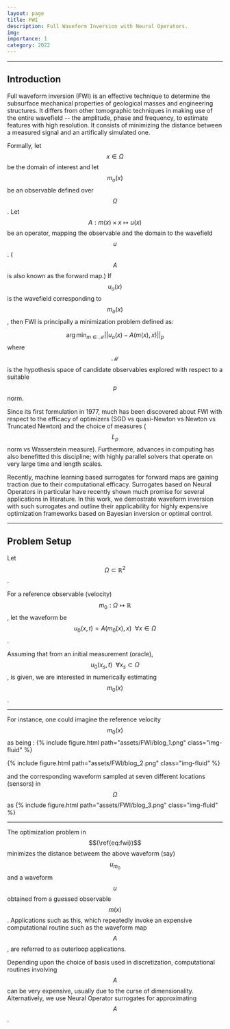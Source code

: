 ```yaml
---
layout: page
title: FWI
description: Full Waveform Inversion with Neural Operators.
img:
importance: 1
category: 2022
---
```

---

## Introduction

Full waveform inversion (FWI) is an effective technique to determine the subsurface mechanical properties of geological masses and engineering structures. It differs from other tomographic techniques in making use of the entire wavefield -- the amplitude, phase and frequency, to estimate features with high resolution. It consists of minimizing the distance between a measured signal and an artifically simulated one. 

Formally, let $$x \in \Omega$$ be the domain of interest and let $$m_{o}(x)$$ be an observable defined over $$\Omega$$. Let $$A : m(x) \times x \mapsto u(x)$$ be an operator, mapping the observable and the domain to the wavefield $$u$$. ($$A$$ is also known as the forward map.) If $$u_{o}(x)$$ is the wavefield corresponding to $$m_{o}(x)$$, then FWI is principally a minimization problem defined as:

$$
\begin{equation}
    \label{eq:fwi}
    \arg \min_{m \in \mathcal{M}} ||u_{o}(x) - A(m(x),x)||_p
\end{equation}
$$
where $$\mathcal{M}$$ is the hypothesis space of candidate observables explored with respect to a suitable $$p$$ norm.


Since its first formulation in 1977, much has been discovered about FWI with respect to the efficacy of optimizers (SGD vs quasi-Newton vs Newton vs Truncated Newton) and the choice of measures ($$L_p$$ norm vs Wasserstein measure). Furthermore, advances in computing has also benefitted this discipline; with highly parallel solvers that operate on very large time and length scales. 

Recently, machine learning based surrogates for forward maps are gaining traction due to their computational efficacy. Surrogates based on Neural Operators in particular have recently shown much promise for several applications in literature. In this work, we demostrate waveform inversion with such surrogates and outline their applicability for highly expensive optimization frameworks based on Bayesian inversion or optimal control. 

---
## Problem Setup
Let $$\Omega \subset \mathbb{R}^2$$.

For a reference observable (velocity) $$m_0:\Omega \mapsto \mathbb{R}$$, let the waveform be $$u_0(x,t) = A(m_0(x),x) \:\: \forall x \in \Omega$$. 

Assuming that from an initial measurement (oracle), $$u_0(x_s,t) \:\: \forall x_s \subset \Omega$$, is given, we are interested in numerically estimating $$m_0(x)$$.

---
For instance, one could imagine the reference velocity $$m_0(x)$$ as being : 
{% include figure.html path="assets/FWI/blog_1.png" class="img-fluid" %} 


{% include figure.html path="assets/FWI/blog_2.png" class="img-fluid" %} 

and the corresponding waveform sampled at seven different locations (sensors) in $$\Omega$$ as
{% include figure.html path="assets/FWI/blog_3.png" class="img-fluid" %} 


--- 

The optimization problem in $$(\ref{eq:fwi})$$ minimizes the distance betweem the above waveform (say) $$u_{m_0}$$ and a waveform $$u$$ obtained from a guessed observable $$m(x)$$. Applications such as this, which repeatedly invoke an expensive computational routine such as the waveform map $$A$$, are referred to as outerloop applications. 

Depending upon the choice of basis used in discretization, computational routines involving $$A$$ can be very expensive, usually due to the curse of dimensionality. Alternatively, we use Neural Operator surrogates for approximating $$A$$.